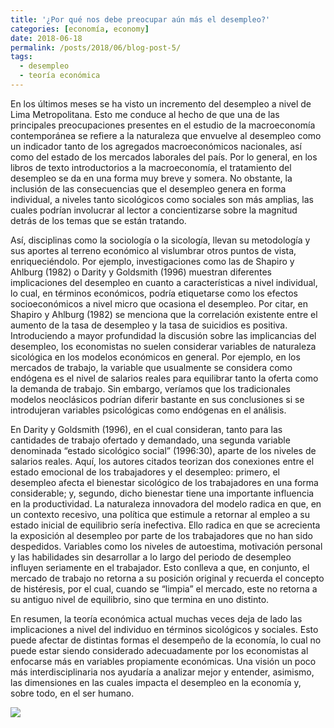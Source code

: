```yaml
---
title: '¿Por qué nos debe preocupar aún más el desempleo?'
categories: [economía, economy]
date: 2018-06-18
permalink: /posts/2018/06/blog-post-5/
tags:
  - desempleo
  - teoría económica
---
```


En los últimos meses se ha visto un incremento del desempleo a nivel de Lima Metropolitana. Esto me conduce al hecho de que una de las principales preocupaciones presentes en el estudio de la macroeconomía contemporánea se refiere a la naturaleza que envuelve al desempleo como un indicador tanto de los agregados macroeconómicos nacionales, así como del estado de los mercados laborales del país. 
Por lo general, en los libros de texto introductorios a la macroeconomía, el tratamiento del desempleo se da en una forma muy breve y somera. No obstante, la inclusión de las consecuencias que el desempleo genera en forma individual, a niveles tanto sicológicos como sociales son más amplias, las cuales podrían involucrar al lector a concientizarse sobre la magnitud detrás de los temas que se están tratando. 

Así, disciplinas como la sociología o la sicología, llevan su metodología y sus aportes al terreno económico al vislumbrar otros puntos de vista, enriqueciéndolo. Por ejemplo, investigaciones como las de Shapiro y Ahlburg (1982) o Darity y Goldsmith (1996) muestran diferentes implicaciones del desempleo en cuanto a características a nivel individual, lo cual, en términos económicos, podría etiquetarse como los efectos socioeconómicos a nivel micro que ocasiona el desempleo. Por citar, en Shapiro y Ahlburg (1982) se menciona que la correlación existente entre el aumento de la tasa de desempleo y la tasa de suicidios es positiva.
Introduciendo a mayor profundidad la discusión sobre las implicancias del desempleo, los economistas no suelen considerar variables de naturaleza sicológica en los modelos económicos en general. Por ejemplo, en los mercados de trabajo, la variable que usualmente se considera como endógena es el nivel de salarios reales para equilibrar tanto la oferta como la demanda de trabajo. Sin embargo, veríamos que los tradicionales modelos neoclásicos podrían diferir bastante en sus conclusiones si se introdujeran variables psicológicas como endógenas en el análisis.

En Darity y Goldsmith (1996), en el cual consideran, tanto para las cantidades de trabajo ofertado y demandado, una segunda variable denominada “estado sicológico social” (1996:30), aparte de los niveles de salarios reales. Aquí, los autores citados teorizan dos conexiones entre el estado emocional de los trabajadores y el desempleo: primero, el desempleo afecta el bienestar sicológico de los trabajadores en una forma considerable; y, segundo, dicho bienestar tiene una importante influencia en la productividad.
La naturaleza innovadora del modelo radica en que, en un contexto recesivo, una política que estimule a retornar al empleo a su estado inicial de equilibrio sería inefectiva. Ello radica en que se acrecienta la exposición al desempleo por parte de los trabajadores que no han sido despedidos. Variables como los niveles de autoestima, motivación personal y las habilidades sin desarrollar a lo largo del periodo de desempleo influyen seriamente en el trabajador. Esto conlleva a que, en conjunto, el mercado de trabajo no retorna a su posición original y recuerda el concepto de histéresis, por el cual, cuando se “limpia” el mercado, este no retorna a su antiguo nivel de equilibrio, sino que termina en uno distinto.

En resumen, la teoría económica actual muchas veces deja de lado las implicaciones a nivel del individuo en términos sicológicos y sociales. Esto puede afectar de distintas formas el desempeño de la economía, lo cual no puede estar siendo considerado adecuadamente por los economistas al enfocarse más en variables propiamente económicas. Una visión un poco más interdisciplinaria nos ayudaría a analizar mejor y entender, asimismo, las dimensiones en las cuales impacta el desempleo en la economía y, sobre todo, en el ser humano.

<img src="https://raw.githack.com/condehub5/condehub5.github.io/master/images/posts/2018-06-18-blog-post-5/Desempleo.jpg" />

